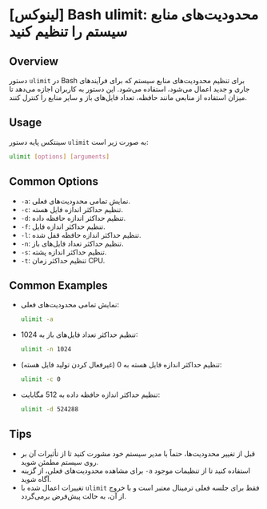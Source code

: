 # [لینوکس] Bash ulimit: محدودیت‌های منابع سیستم را تنظیم کنید

## Overview
دستور `ulimit` در Bash برای تنظیم محدودیت‌های منابع سیستم که برای فرآیندهای جاری و جدید اعمال می‌شود، استفاده می‌شود. این دستور به کاربران اجازه می‌دهد تا میزان استفاده از منابعی مانند حافظه، تعداد فایل‌های باز و سایر منابع را کنترل کنند.

## Usage
سینتکس پایه دستور `ulimit` به صورت زیر است:

```bash
ulimit [options] [arguments]
```

## Common Options
- `-a`: نمایش تمامی محدودیت‌های فعلی.
- `-c`: تنظیم حداکثر اندازه فایل هسته.
- `-d`: تنظیم حداکثر اندازه حافظه داده.
- `-f`: تنظیم حداکثر اندازه فایل.
- `-l`: تنظیم حداکثر اندازه حافظه قفل شده.
- `-n`: تنظیم حداکثر تعداد فایل‌های باز.
- `-s`: تنظیم حداکثر اندازه پشته.
- `-t`: تنظیم حداکثر زمان CPU.

## Common Examples
- نمایش تمامی محدودیت‌های فعلی:
  ```bash
  ulimit -a
  ```

- تنظیم حداکثر تعداد فایل‌های باز به 1024:
  ```bash
  ulimit -n 1024
  ```

- تنظیم حداکثر اندازه فایل هسته به 0 (غیرفعال کردن تولید فایل هسته):
  ```bash
  ulimit -c 0
  ```

- تنظیم حداکثر اندازه حافظه داده به 512 مگابایت:
  ```bash
  ulimit -d 524288
  ```

## Tips
- قبل از تغییر محدودیت‌ها، حتماً با مدیر سیستم خود مشورت کنید تا از تأثیرات آن بر روی سیستم مطمئن شوید.
- برای مشاهده محدودیت‌های فعلی، از گزینه `-a` استفاده کنید تا از تنظیمات موجود آگاه شوید.
- تغییرات اعمال شده با `ulimit` فقط برای جلسه فعلی ترمینال معتبر است و با خروج از آن، به حالت پیش‌فرض برمی‌گردد.